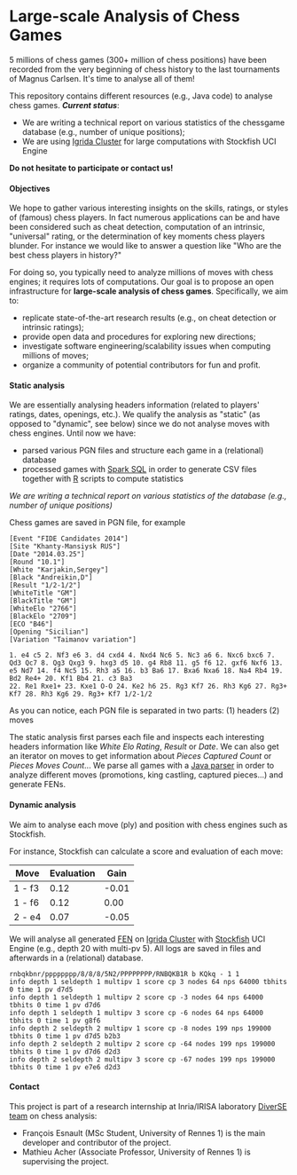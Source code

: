 Large-scale Analysis of Chess Games
===================

5 millions of chess games (300+ million of chess positions) have been recorded from the very beginning of chess history to the last tournaments of Magnus Carlsen. 
It's time to analyse all of them! 

This repository contains different resources (e.g., Java code) to analyse chess games. ***Current status***:
 * We are writing a technical report on various statistics of the chessgame database (e.g., number of unique positions);
 * We are using [Igrida Cluster](http://igrida.gforge.inria.fr/) for large computations with Stockfish UCI Engine
 
**Do not hesitate to participate or contact us!**

#### Objectives

We hope to gather various interesting insights on the skills, ratings, or styles of (famous) chess players. 
In fact numerous applications can be and have been considered such as cheat detection, computation of an intrinsic, "universal" rating, or the determination of key moments chess players blunder. For instance we would like to answer a question like "Who are the best chess players in history?"

For doing so, you typically need to analyze millions of moves with chess engines; it requires lots of computations. 
Our goal is to propose an open infrastructure for **large-scale analysis of chess games**. 
Specifically, we aim to:
 * replicate state-of-the-art research results (e.g., on cheat detection or intrinsic ratings); 
 * provide open data and procedures for exploring new directions;
 * investigate software engineering/scalability issues when computing millions of moves; 
 * organize a community of potential contributors for fun and profit.
 
#### Static analysis 

We are essentially analysing headers information (related to players' ratings, dates, openings, etc.). 
We qualify the analysis as "static" (as opposed to "dynamic", see below) since we do not analyse moves with chess engines.
Until now we have:
 * parsed various PGN files and structure each game in a (relational) database
 * processed games with [Spark SQL](https://spark.apache.org/sql/) in order to generate CSV files together with [R](http://www.r-project.org/) scripts to compute statistics 

*We are writing a technical report on various statistics of the database (e.g., number of unique positions)*

Chess games are saved in PGN file, for example
```
[Event "FIDE Candidates 2014"]
[Site "Khanty-Mansiysk RUS"]
[Date "2014.03.25"]
[Round "10.1"]
[White "Karjakin,Sergey"]
[Black "Andreikin,D"]
[Result "1/2-1/2"]
[WhiteTitle "GM"]
[BlackTitle "GM"]
[WhiteElo "2766"]
[BlackElo "2709"]
[ECO "B46"]
[Opening "Sicilian"]
[Variation "Taimanov variation"]

1. e4 c5 2. Nf3 e6 3. d4 cxd4 4. Nxd4 Nc6 5. Nc3 a6 6. Nxc6 bxc6 7. Qd3 Qc7 8. Qg3 Qxg3 9. hxg3 d5 10. g4 Rb8 11. g5 f6 12. gxf6 Nxf6 13. e5 Nd7 14. f4 Nc5 15. Rh3 a5 16. b3 Ba6 17. Bxa6 Nxa6 18. Na4 Rb4 19. Bd2 Re4+ 20. Kf1 Bb4 21. c3 Ba3
22. Re1 Rxe1+ 23. Kxe1 O-O 24. Ke2 h6 25. Rg3 Kf7 26. Rh3 Kg6 27. Rg3+ Kf7 28. Rh3 Kg6 29. Rg3+ Kf7 1/2-1/2
```

As you can notice, each PGN file is separated in two parts: (1) headers (2) moves

The static analysis first parses each file and inspects each interesting headers information like *White Elo Rating*, *Result* or *Date*. We can also get an iterator on moves to get information about *Pieces Captured Count* or *Pieces Moves Count*...
We parse all games with a [Java parser](http://sourceforge.net/projects/pgnparse/) in order to analyze different moves (promotions, king castling, captured pieces...) and generate FENs.

#### Dynamic analysis 

We aim to analyse each move (ply) and position with chess engines such as Stockfish.

For instance, Stockfish can calculate a score and evaluation of each move:

| Move                 | Evaluation | Gain  |
|----------------------|------------|-------|
| 1 - f3               | 0.12       | -0.01 |
| 1 - f6               | 0.12       | 0.00  |
| 2 - e4               | 0.07       | -0.05 |

We will analyse all generated [FEN](https://en.wikipedia.org/wiki/Forsyth%E2%80%93Edwards_Notation) on [Igrida Cluster](http://igrida.gforge.inria.fr/) with [Stockfish](https://stockfishchess.org/) UCI Engine (e.g., depth 20 with multi-pv 5). All logs are saved in files and afterwards in a (relational) database.

```
rnbqkbnr/pppppppp/8/8/8/5N2/PPPPPPPP/RNBQKB1R b KQkq - 1 1
info depth 1 seldepth 1 multipv 1 score cp 3 nodes 64 nps 64000 tbhits 0 time 1 pv d7d5
info depth 1 seldepth 1 multipv 2 score cp -3 nodes 64 nps 64000 tbhits 0 time 1 pv d7d6
info depth 1 seldepth 1 multipv 3 score cp -6 nodes 64 nps 64000 tbhits 0 time 1 pv g8f6
info depth 2 seldepth 2 multipv 1 score cp -8 nodes 199 nps 199000 tbhits 0 time 1 pv d7d5 b2b3
info depth 2 seldepth 2 multipv 2 score cp -64 nodes 199 nps 199000 tbhits 0 time 1 pv d7d6 d2d3
info depth 2 seldepth 2 multipv 3 score cp -67 nodes 199 nps 199000 tbhits 0 time 1 pv e7e6 d2d3
```

#### Contact 

This project is part of a research internship at Inria/IRISA laboratory [DiverSE team](http://diverse.irisa.fr) on chess analysis:
 * François Esnault (MSc Student, University of Rennes 1) is the main developer and contributor of the project. 
 * Mathieu Acher (Associate Professor, University of Rennes 1) is supervising the project. 

